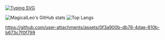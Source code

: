 ##
[![Typing SVG](https://readme-typing-svg.demolab.com?font=Consolas&weight=700&size=24&pause=1000&color=F74E4E&background=0006FF00&center=true&vCenter=true&width=435&lines=%F0%9F%91%8B+Hi%2C+I'm+MagicalLeo+%F0%9F%94%A5%F0%9F%94%A5%F0%9F%94%A5%F0%9F%94%A5)](https://git.io/typing-svg)

![MagicalLeo's GitHub stats](https://github-readme-stats.vercel.app/api?username=MagicalLeo)   ![Top Langs](https://github-readme-stats.vercel.app/api/top-langs/?username=MagicalLeo)


https://github.com/user-attachments/assets/0f3a900b-db78-4dae-810b-b673c7f0f799
<!--
**MagicalLeo/MagicalLeo** is a ✨ _special_ ✨ repository because its `README.md` (this file) appears on your GitHub profile.

Here are some ideas to get you started:

- 🔭 I’m currently working on ...
- 🌱 I’m currently learning ...
- 👯 I’m looking to collaborate on ...
- 🤔 I’m looking for help with ...
- 💬 Ask me about ...
- 📫 How to reach me: ...
- 😄 Pronouns: ...
- ⚡ Fun fact: ...
-->
